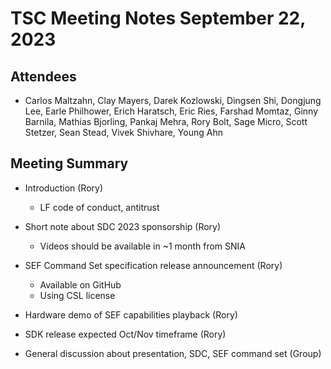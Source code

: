 # TSC Meeting Notes September 22, 2023

## Attendees
* Carlos Maltzahn, Clay Mayers, Darek Kozlowski, Dingsen Shi, Dongjung Lee, Earle Philhower, Erich Haratsch, Eric Ries, Farshad Momtaz, Ginny Barnila, Mathias Bjorling, Pankaj Mehra, Rory Bolt, Sage Micro, Scott Stetzer, Sean Stead, Vivek Shivhare, Young Ahn

## Meeting Summary

* Introduction (Rory)
  - LF code of conduct, antitrust

* Short note about SDC 2023 sponsorship (Rory)
  - Videos should be available in ~1 month from SNIA

* SEF Command Set specification release announcement (Rory) 
  - Available on GitHub
  - Using CSL license

* Hardware demo of SEF capabilities playback (Rory)

* SDK release expected Oct/Nov timeframe (Rory)

* General discussion about presentation, SDC, SEF command set (Group)
